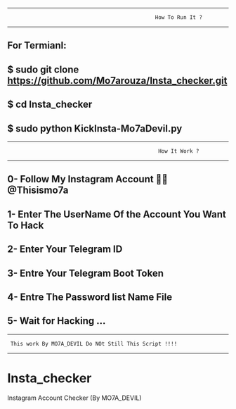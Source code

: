 ------------------------------------------------------------------
                                                   How To Run It ?
------------------------------------------------------------------
For Termianl:
------------------------------------------------------------------
$ sudo git clone https://github.com/Mo7arouza/Insta_checker.git
------------------------------------------------------------------
$ cd Insta_checker
------------------------------------------------------------------
$ sudo python KickInsta-Mo7aDevil.py
------------------------------------------------------------------
------------------------------------------------------------------
                                                    How It Work ? 
------------------------------------------------------------------
0- Follow My Instagram Account  🙂🙂 @Thisismo7a
------------------------------------------------------------------
1- Enter The UserName Of the Account You Want To Hack 
------------------------------------------------------------------
2- Enter Your Telegram ID 
------------------------------------------------------------------
3- Entre Your Telegram Boot Token
------------------------------------------------------------------
4- Entre The Password list Name File 
------------------------------------------------------------------
5- Wait for Hacking ... 
------------------------------------------------------------------
------------------------------------------------------------------
     This work By MO7A_DEVIL Do NOt Still This Script !!!! 
------------------------------------------------------------------
# Insta_checker
Instagram Account Checker (By MO7A_DEVIL)
